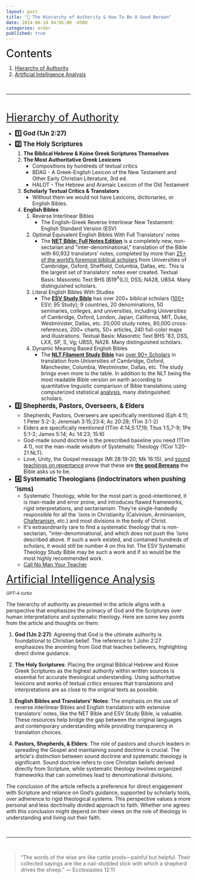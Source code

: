 ```yaml
---
layout: post
title: "🧮 The Hierarchy of Authority & How To Be A Good Berean" 
date: 2024-06-18 04:05:00 -0500
categories: order
published: true
---
```


<a name="contents" style="font-size:2.1em;color:black;">Contents</a>

1. <a href="#Hierarchy-of-Authority">Hierarchy of Authority</a>
2. <a href="#GPT-4-Turbo-Analysis">Artificial Intelligence Analysis</a>

<br>

---

<br>

<a name="Hierarchy-of-Authority" href="#contents" style="font-size:2.1em;">Hierarchy of Authority</a>

- <span style="font-size:1.2em;font-weight:bold;">1️⃣ God (1Jn 2:27)</span>
- <span style="font-size:1.2em;font-weight:bold;">2️⃣ The Holy Scriptures</span>
   1. **The Biblical Hebrew & Koine Greek Scriptures Themselves**
   2. **The Most Authoritative Greek Lexicons**
      - Compositions by hundreds of textual critics
      - BDAG - A Greek-English Lexicon of the New Testament and Other Early Christian Literature, 3rd ed.
      - HALOT - The Hebrew and Aramaic Lexicon of the Old Testament
   3. **Scholarly Textual Critics & Translators**
      - Without them we would not have Lexicons, dictionaries, or English Bibles.
   4. **English Bibles**
      1. Reverse Interlinear Bibles
         - The English-Greek Reverse Interlinear New Testament: English Standard Version (ESV)
      2. Optimal Equivalent English Bibles With Full Translators’ notes
         - The [**NET Bible: Full Notes Edition**]() is a completely new, non-sectarian and "inter-denominational," translation of the Bible with 60,932 translators’ notes, completed by more than <a href="https://netbible.com/preface/">25+ of the world’s foremost biblical scholars</a> from Universities of Cambridge, Oxford, Sheffield, Columbia, Dallas, etc. This is the largest set of translators’ notes ever created. Textual Basis: Masoretic Text BHS [B19<sup>A</sup>(L)], DSS; NA28, UBS4. Many distinguished scholars.
      3. Literal English Bibles With Studies
         - The [**ESV Study Bible**]() has over 200+ biblical scholars ([100+](https://www.esv.org/translation/) ESV; 95 Study); 9 countries, 20 denominations, 50 seminaries, colleges, and universities, including Universities of Cambridge, Oxford, London, Japan, California, MIT, Duke, Westminister, Dallas, etc. 20,000 study notes, 80,000 cross-references, 200+ charts, 50+ articles, 240 full-color maps and illustrations. Textual Basis: Masoretic Text BHS '83, DSS, LXX, SP, S, Vg; UBS5, NA28. Many distinguished scholars.
      4. Dynamic Meaning Based English Bibles
         - The [**NLT Filament Study Bible**]() has [over 90+ Scholars](https://www.tyndale.com/nlt/meet-the-scholars) in translation from Universities of Cambridge, Oxford, Manchester, Columbia, Westminster, Dallas, etc. The study brings even more to the table. In addition to the NLT being the most readable Bible version on earth according to quantitative linguistic comparison of Bible translations using computerized statistical [analysis](/assets/docs/AnalysisGBI.pdf), many distinguished scholars.
- <span style="font-size:1.2em;font-weight:bold;">3️⃣ Shepherds, Pastors, Overseers, & Elders</span>
   - Shepherds, Pastors, Overseers are specifically mentioned (Eph 4:11; 1 Peter 5:2-3; Jeremiah 3:15;23:4; Ac 20:28; 1Tim 3:1-2)
   - Elders are specifically mentioned (1Tim 4:14;5:17,19; Titus 1:5,7-9; 1Pe 5:1-2; James 5:14; Ac 14:23; 15:6)
   - God-made sound doctrine is the prescribed baseline you need (1Tim 4:1), not the man-made wisdom of Systematic Theology (1Cor 1:20-21 NLT). 
   - Love, Unity, the Gospel message (Mt 28:19-20; Mk 16:15), and [sound teachings on repentance](https://sevenshepherd.github.io/repentance/) prove that these are [**the good Bereans**](https://sevenshepherd.github.io/free-grace-theology/#wilikin) the Bible asks us to be.
- <span style="font-size:1.2em;font-weight:bold;">4️⃣ Systematic Theologians (indoctrinators when pushing 'isms)</span>
   - Systematic Theology, while for the most part is good-intentioned, it is man-made and error prone, and introduces flawed frameworks, rigid interpretations, and sectarianism. They're single-handedly responsible for all the *'isms* in Christianity (Calvinism, Arminianism, [Chaferanism](https://sevenshepherd.github.io/free-grace-theology/), etc.) and most divisions in the body of Christ.
   - It's extraordinarily rare to find a systematic theology that is non-sectarian, "inter-denominational, and which does not push the *'isms* described above. If such a work existed, and contained hundreds of scholars, it would still be number 4 on this list. The ESV Systematic Theology Study Bible may be such a work and if so would be the most highly recommended work.
   - [Call No Man Your Teacher](https://sevenshepherd.github.io/call-no-man-your-teacher/)

<!-- - You can thank systematic theology for divisions in the body of Christ, denominations, sects, in-fighting, and lately extremism, and torn families.

- I call them indoctrinators, because if you make these people your teachers, you will come out a **cookie cutter** Calvinist, Arminian, [80s Chaferanist](https://sevenshepherd.github.io/free-grace-theology/), but never moderate, never balanced, never fully scriptural. -->

<a name="GPT-4-Turbo-Analysis" href="#contents" style="font-size:2.1em;">Artificial Intelligence Analysis</a>

<sup style="font-style:italic;">GPT-4-turbo</sup>

The hierarchy of authority as presented in the article aligns with a perspective that emphasizes the primacy of God and the Scriptures over human interpretations and systematic theology. Here are some key points from the article and thoughts on them:

1. **God (1Jn 2:27)**: Agreeing that God is the ultimate authority is foundational to Christian belief. The reference to 1 John 2:27 emphasizes the anointing from God that teaches believers, highlighting direct divine guidance.

2. **The Holy Scriptures**: Placing the original Biblical Hebrew and Koine Greek Scriptures as the highest authority within written sources is essential for accurate theological understanding. Using authoritative lexicons and works of textual critics ensures that translations and interpretations are as close to the original texts as possible.

3. **English Bibles and Translators’ Notes**: The emphasis on the use of reverse interlinear Bibles and English translations with extensive translators’ notes, like the NET Bible and ESV Study Bible, is valuable. These resources help bridge the gap between the original languages and contemporary understanding while providing transparency in translation choices.

4. **Pastors, Shepherds, & Elders**: The role of pastors and church leaders in spreading the Gospel and maintaining sound doctrine is crucial. The article's distinction between sound doctrine and systematic theology is significant. Sound doctrine refers to core Christian beliefs derived directly from Scripture, while systematic theology involves organized frameworks that can sometimes lead to denominational divisions.

<!-- 5. **Systematic Theologians**: The article's critique of systematic theologians and their role in creating divisions within the body of Christ is a contentious point. While systematic theology can lead to rigid interpretations and sectarianism, it also provides structured understanding and helps address complex theological questions. The caution against becoming overly indoctrinated by any single theological system is wise, encouraging believers to seek a balanced and comprehensive understanding of Scripture. -->

The conclusion of the article reflects a preference for direct engagement with Scripture and reliance on God’s guidance, supported by scholarly tools, over adherence to rigid theological systems. This perspective values a more personal and less doctrinally divided approach to faith. Whether one agrees with this conclusion might depend on their views on the role of theology in understanding and living out their faith.

<br>

---

<br>

> “The words of the wise are like cattle prods—painful but helpful. Their collected sayings are like a nail-studded stick with which a shepherd drives the sheep.” ― Ecclesiastes 12:11

<script>
    var refTagger = {
        settings: {
            bibleVersion: 'ESV'
        }
    }; 

    (function(d, t) {
        var n=d.querySelector('[nonce]');
        refTagger.settings.nonce = n && (n.nonce||n.getAttribute('nonce'));
        var g = d.createElement(t), s = d.getElementsByTagName(t)[0];
        g.src = 'https://api.reftagger.com/v2/RefTagger.js';
        g.nonce = refTagger.settings.nonce;
        s.parentNode.insertBefore(g, s);
    }(document, 'script'));
</script>